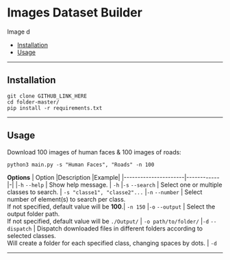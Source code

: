 # Images Dataset Builder

Image d

- [Installation](#installation)
- [Usage](#usage)


***
## Installation
```
git clone GITHUB_LINK_HERE
cd folder-master/
pip install -r requirements.txt
```

***
## Usage

Download 100 images of human faces & 100 images of roads:
```
python3 main.py -s "Human Faces", "Roads" -n 100
```

**Options**
| Option               |Description |Example|
|----------------------|------------|-|
|``-h`` ``--help``     | Show help message. | ``-h``
|``-s`` ``--search``   | Select one or multiple classes to search. | ``-s "classe1", "classe2"...``
|``-n`` ``--number``   | Select number of element(s) to search per class.<br>If not specified, default value will be **100**.| ``-n 150``
|``-o`` ``--output``   | Select the output folder path.<br>If not specified, default value will be ``./Output/`` | ``-o path/to/folder/``
|``-d`` ``--dispatch`` | Dispatch downloaded files in different folders according to selected classes.<br> Will create a folder for each specified class, changing spaces by dots. | ``-d``


***